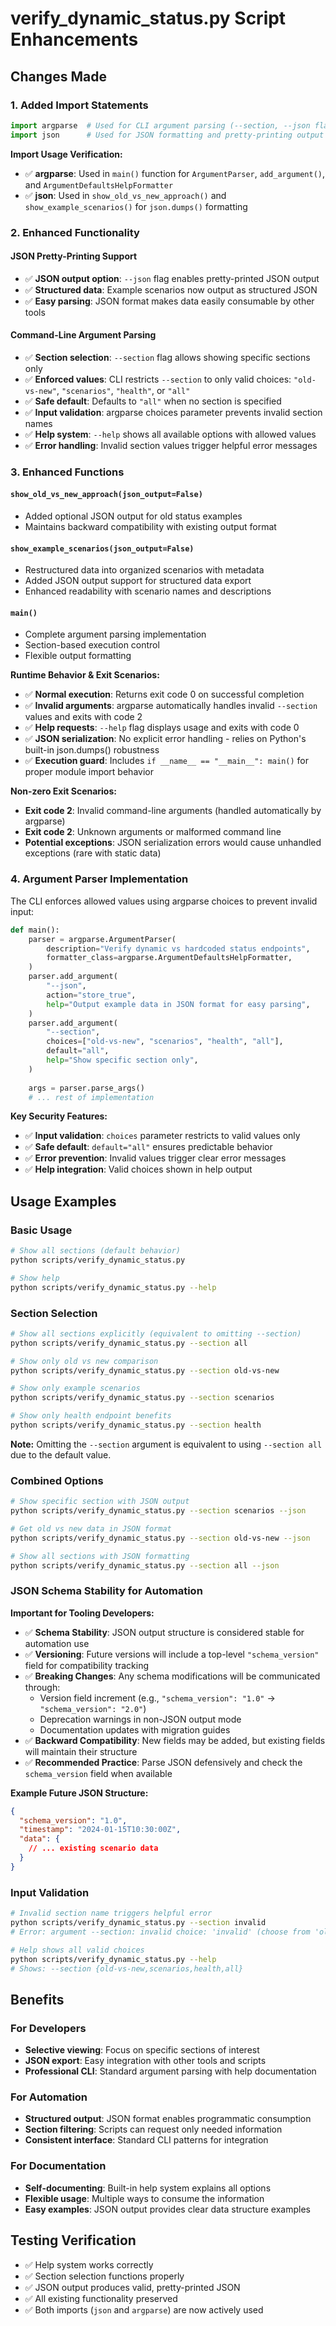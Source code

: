 # verify_dynamic_status.py Script Enhancements

## Changes Made

### 1. Added Import Statements
```python
import argparse  # Used for CLI argument parsing (--section, --json flags)
import json      # Used for JSON formatting and pretty-printing output
```

**Import Usage Verification:**
- ✅ **argparse**: Used in `main()` function for `ArgumentParser`, `add_argument()`, and `ArgumentDefaultsHelpFormatter`
- ✅ **json**: Used in `show_old_vs_new_approach()` and `show_example_scenarios()` for `json.dumps()` formatting

### 2. Enhanced Functionality

#### JSON Pretty-Printing Support
- ✅ **JSON output option**: `--json` flag enables pretty-printed JSON output
- ✅ **Structured data**: Example scenarios now output as structured JSON
- ✅ **Easy parsing**: JSON format makes data easily consumable by other tools

#### Command-Line Argument Parsing
- ✅ **Section selection**: `--section` flag allows showing specific sections only
- ✅ **Enforced values**: CLI restricts `--section` to only valid choices: `"old-vs-new"`, `"scenarios"`, `"health"`, or `"all"`
- ✅ **Safe default**: Defaults to `"all"` when no section is specified
- ✅ **Input validation**: argparse choices parameter prevents invalid section names
- ✅ **Help system**: `--help` shows all available options with allowed values
- ✅ **Error handling**: Invalid section values trigger helpful error messages

### 3. Enhanced Functions

#### `show_old_vs_new_approach(json_output=False)`
- Added optional JSON output for old status examples
- Maintains backward compatibility with existing output format

#### `show_example_scenarios(json_output=False)`
- Restructured data into organized scenarios with metadata
- Added JSON output support for structured data export
- Enhanced readability with scenario names and descriptions

#### `main()`
- Complete argument parsing implementation
- Section-based execution control
- Flexible output formatting

**Runtime Behavior & Exit Scenarios:**
- ✅ **Normal execution**: Returns exit code 0 on successful completion
- ✅ **Invalid arguments**: argparse automatically handles invalid `--section` values and exits with code 2
- ✅ **Help requests**: `--help` flag displays usage and exits with code 0
- ✅ **JSON serialization**: No explicit error handling - relies on Python's built-in json.dumps() robustness
- ✅ **Execution guard**: Includes `if __name__ == "__main__": main()` for proper module import behavior

**Non-zero Exit Scenarios:**
- **Exit code 2**: Invalid command-line arguments (handled automatically by argparse)
- **Exit code 2**: Unknown arguments or malformed command line
- **Potential exceptions**: JSON serialization errors would cause unhandled exceptions (rare with static data)

### 4. Argument Parser Implementation

The CLI enforces allowed values using argparse choices to prevent invalid input:

```python
def main():
    parser = argparse.ArgumentParser(
        description="Verify dynamic vs hardcoded status endpoints",
        formatter_class=argparse.ArgumentDefaultsHelpFormatter,
    )
    parser.add_argument(
        "--json",
        action="store_true",
        help="Output example data in JSON format for easy parsing",
    )
    parser.add_argument(
        "--section",
        choices=["old-vs-new", "scenarios", "health", "all"],
        default="all",
        help="Show specific section only",
    )
    
    args = parser.parse_args()
    # ... rest of implementation
```

**Key Security Features:**
- ✅ **Input validation**: `choices` parameter restricts to valid values only
- ✅ **Safe default**: `default="all"` ensures predictable behavior
- ✅ **Error prevention**: Invalid values trigger clear error messages
- ✅ **Help integration**: Valid choices shown in help output

## Usage Examples

### Basic Usage
```bash
# Show all sections (default behavior)
python scripts/verify_dynamic_status.py

# Show help
python scripts/verify_dynamic_status.py --help
```

### Section Selection
```bash
# Show all sections explicitly (equivalent to omitting --section)
python scripts/verify_dynamic_status.py --section all

# Show only old vs new comparison
python scripts/verify_dynamic_status.py --section old-vs-new

# Show only example scenarios
python scripts/verify_dynamic_status.py --section scenarios

# Show only health endpoint benefits
python scripts/verify_dynamic_status.py --section health
```

**Note:** Omitting the `--section` argument is equivalent to using `--section all` due to the default value.

### Combined Options
```bash
# Show specific section with JSON output
python scripts/verify_dynamic_status.py --section scenarios --json

# Get old vs new data in JSON format
python scripts/verify_dynamic_status.py --section old-vs-new --json

# Show all sections with JSON formatting
python scripts/verify_dynamic_status.py --section all --json
```

### JSON Schema Stability for Automation

**Important for Tooling Developers:**

- ✅ **Schema Stability**: JSON output structure is considered stable for automation use
- ✅ **Versioning**: Future versions will include a top-level `"schema_version"` field for compatibility tracking
- ✅ **Breaking Changes**: Any schema modifications will be communicated through:
  - Version field increment (e.g., `"schema_version": "1.0"` → `"schema_version": "2.0"`)
  - Deprecation warnings in non-JSON output mode
  - Documentation updates with migration guides
- ✅ **Backward Compatibility**: New fields may be added, but existing fields will maintain their structure
- ✅ **Recommended Practice**: Parse JSON defensively and check the `schema_version` field when available

**Example Future JSON Structure:**
```json
{
  "schema_version": "1.0",
  "timestamp": "2024-01-15T10:30:00Z",
  "data": {
    // ... existing scenario data
  }
}
```

### Input Validation
```bash
# Invalid section name triggers helpful error
python scripts/verify_dynamic_status.py --section invalid
# Error: argument --section: invalid choice: 'invalid' (choose from 'old-vs-new', 'scenarios', 'health', 'all')

# Help shows all valid choices
python scripts/verify_dynamic_status.py --help
# Shows: --section {old-vs-new,scenarios,health,all}
```

## Benefits

### For Developers
- **Selective viewing**: Focus on specific sections of interest
- **JSON export**: Easy integration with other tools and scripts
- **Professional CLI**: Standard argument parsing with help documentation

### For Automation
- **Structured output**: JSON format enables programmatic consumption
- **Section filtering**: Scripts can request only needed information
- **Consistent interface**: Standard CLI patterns for integration

### For Documentation
- **Self-documenting**: Built-in help system explains all options
- **Flexible usage**: Multiple ways to consume the information
- **Easy examples**: JSON output provides clear data structure examples

## Testing Verification
- ✅ Help system works correctly
- ✅ Section selection functions properly
- ✅ JSON output produces valid, pretty-printed JSON
- ✅ All existing functionality preserved
- ✅ Both imports (`json` and `argparse`) are now actively used